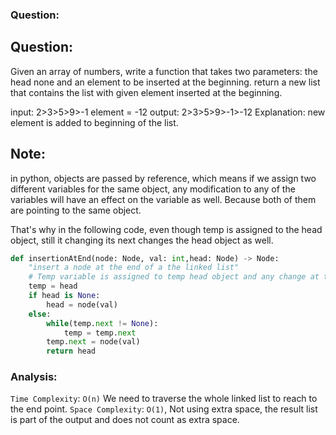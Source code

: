 ### Question:

## Question:

Given an array of numbers, write a function that takes two parameters: the head none and an element to be inserted at the beginning.
return a new list that contains the list with given element inserted at the beginning.

input: 2>3>5>9>-1
element = -12
output: 2>3>5>9>-1>-12
Explanation: new element is added to beginning of the list.

## Note:

in python, objects are passed by reference, which means if we assign two different variables for the same object, any modification to any of the variables will have an effect on the variable as well. Because both of them are pointing to the same object.

That's why in the following code, even though temp is assigned to the head object, still it changing its next changes the head object as well.

```py
def insertionAtEnd(node: Node, val: int,head: Node) -> Node:
    "insert a node at the end of a the linked list"
    # Temp variable is assigned to temp head object and any change at temp will effect head object as well.
    temp = head
    if head is None:
        head = node(val)
    else:
        while(temp.next != None):
            temp = temp.next
        temp.next = node(val)
        return head

```

### Analysis:

`Time Complexity`: `O(n)` We need to traverse the whole linked list to reach to the end point.
`Space Complexity`: `O(1)`, Not using extra space, the result list is part of the output and does not count as extra space.
